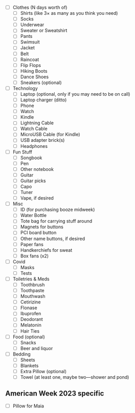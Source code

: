 - [ ] Clothes (N days worth of)
  - [ ] Shirts (like 3× as many as you think you need)
  - [ ] Socks
  - [ ] Underwear
  - [ ] Sweater or Sweatshirt
  - [ ] Pants
  - [ ] Swimsuit
  - [ ] Jacket
  - [ ] Belt
  - [ ] Raincoat
  - [ ] Flip Flops
  - [ ] Hiking Boots
  - [ ] Dance Shoes
  - [ ] Sneakers (optional)
- [ ] Technology
  - [ ] Laptop (optional, only if you may need to be on call)
  - [ ] Laptop charger (ditto)
  - [ ] Phone
  - [ ] Watch
  - [ ] Kindle
  - [ ] Lightning Cable
  - [ ] Watch Cable
  - [ ] MicroUSB Cable (for Kindle)
  - [ ] USB adapter brick(s)
  - [ ] Headphones
- [ ] Fun Stuff
  - [ ] Songbook
  - [ ] Pen
  - [ ] Other notebook
  - [ ] Guitar
  - [ ] Guitar picks
  - [ ] Capo
  - [ ] Tuner
  - [ ] Vape, if desired
- [ ] Misc
  - [ ] ID (for purchasing booze midweek)
  - [ ] Water Bottle
  - [ ] Tote bag for carrying stuff around
  - [ ] Magnets for buttons
  - [ ] PCI board button
  - [ ] Other name buttons, if desired
  - [ ] Paper fans
  - [ ] Handkerchiefs for sweat
  - [ ] Box fans (x2)
- [ ] Covid
  - [ ] Masks
  - [ ] Tests
- [ ] Toiletries & Meds
  - [ ] Toothbrush
  - [ ] Toothpaste
  - [ ] Mouthwash
  - [ ] Cetirizine
  - [ ] Flonase
  - [ ] Ibuprofen
  - [ ] Deodorant
  - [ ] Melatonin
  - [ ] Hair Ties
- [ ] Food (optional)
  - [ ] Snacks
  - [ ] Beer and liquor
- [ ] Bedding
  - [ ] Sheets
  - [ ] Blankets
  - [ ] Extra Pillow (optional)
  - [ ] Towel (at least one, maybe two—shower and pond)

## American Week 2023 specific

- [ ] Pillow for Maia